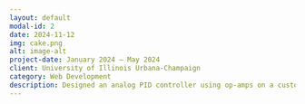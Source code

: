 ```yaml
---
layout: default
modal-id: 2
date: 2024-11-12
img: cake.png
alt: image-alt
project-date: January 2024 – May 2024
client: University of Illinois Urbana-Champaign
category: Web Development
description: Designed an analog PID controller using op-amps on a custom motor-driven car to implement braking such that the car will halt at a near-zero distance from any barrier and at any initial velocity. Verified PID controller behavior against simulated voltages in Falstad using Keysight oscilloscope to guarantee consistent system behavior through hundreds of repetitions. 
---
```

